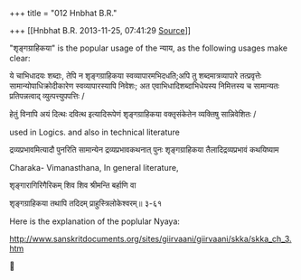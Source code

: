+++
title = "012 Hnbhat B.R."

+++
[[Hnbhat B.R.	2013-11-25, 07:41:29 [Source](https://groups.google.com/g/samskrita/c/uPs9NjXb0-o)]]



"शृङ्गग्राहिकया" is the popular usage of the न्याय, as the following usages make clear:

  

ये चाभिधादयः शब्दाः, तेपि न शृङ्गग्राहिकया स्वव्यापारमभिदधति;अपि तु शब्दमात्रव्यापारे तत्प्रवृत्तेः सामान्योपाधिक्रोदीकारेण स्वव्यापारस्यापि निवेशः; अत एवाभिधादिशब्दाभिधेयस्य निमित्तस्य च सामान्यतः प्रतिपन्नत्वाद् व्युत्पत्त्युपपत्तिः /  

  

हेतुं विनापि अयं दित्थः दवित्थ इत्यादिरूपेणं शृङ्गग्राहिकया वक्तृसंकेतेन व्यक्तिषु सान्निवेशितः /  

  

used in Logics. and also in technical literature

  

  

द्रव्यप्रभावमित्यादौ पुनरिति सामान्येन द्रव्यप्रभावकथनात् पुनः शृङ्गग्राहिकया तैलादिद्रव्यप्रभावं कथयिष्याम  

  

Charaka- Vimanasthana, In general literature,

  

शृङ्गारागिरिगैरिकम् शिव शिव श्रीमन्ति बर्हाणि वा

शृङ्गग्राहिकया तथापि तदिदम् प्राहुस्त्रिलोकेश्वरम्॥ ३-६१

  

  

Here is the explanation of the poplular Nyaya:

  

<http://www.sanskritdocuments.org/sites/giirvaani/giirvaani/skka/skka_ch_3.htm>  

  

  

  



